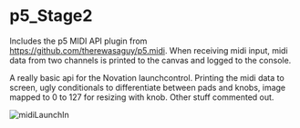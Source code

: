 # p5_Stage2

Includes the p5 MIDI API plugin from https://github.com/therewasaguy/p5.midi.
When receiving midi input, midi data from two channels is printed to the canvas and logged to the console.

A really basic api for the Novation launchcontrol.
Printing the midi data to screen, ugly conditionals to differentiate between pads and knobs, image mapped to 0 to 127 for resizing with knob. Other stuff commented out.


![midiLaunchIn](https://saturdaycodersamsterdam.github.io/midiLaunchIn.png)
